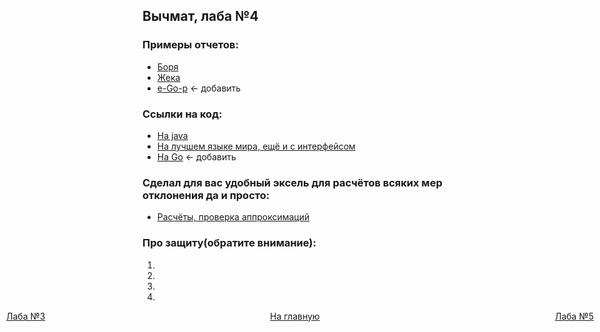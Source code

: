 ## Вычмат, лаба №4

### Примеры отчетов:

+ [Боря](https://docs.google.com/document/d/1M4GXP7U_q1F-5RTUqTSjx3kFuubwE71kbjjJ-ou3his/edit)
+ [Жека](https://github.com/3ilib0ba/ITMO-Comput-Math-4/raw/master/%D0%98%D0%B2%D0%B0%D0%BD%D0%BE%D0%B2-%D0%95%D0%B2%D0%B3%D0%B5%D0%BD%D0%B8%D0%B9-P3213.docx)
+ [е-Go-р]() <- добавить

### Ссылки на код:

+ [На java](https://github.com/rosroble/ITMO-comp-math/tree/517ca3e9ee13063edc69c5e16fe4ba21cb2a4372/approximation%20(4))
+ [На лучшем языке мира, ещё и с интерфейсом](https://github.com/3ilib0ba/ITMO-Comput-Math-4)
+ [На Go]() <- добавить

### Сделал для вас удобный эксель для расчётов всяких мер отклонения да и просто:

+ [Расчёты, проверка аппроксимаций](https://github.com/3ilib0ba/ITMO-Comput-Math-4/raw/master/%D1%80%D0%B0%D1%81%D1%87%D0%B5%D1%82%D1%8B.xlsx)

### Про защиту(обратите внимание):

1)  

2) 

3) 

4) 


















[//]: # (к оглавлению и на прочие лабы)
<div style="position: absolute; left: 10px">
    <a style="text-align: right" href="lab-3.html">Лаба №3</a>
</div>
<div style="position: absolute; left: 45%">
    <a href="../secondcourse.html">На главную</a>
</div>
<div style="position: absolute; right: 10px">
    <a style="text-align: right" href="lab-5.html">Лаба №5</a>
</div>